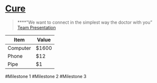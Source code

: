 [Cure](http://www.mediafire.com/convkey/4d36/40hzip52ed334c72g.jpg)
=============
 > ****"We want to connect in the simplest way the doctor with you” <br>
  [Team Presentation](http://www.mediafire.com/view/9bu6pj981spe3jp/Team.pdf)
  


Item     | Value
-------- | ---
Computer | $1600
Phone    | $12
Pipe     | $1

#Milestone 1
#Milestone 2
#Milestone 3
